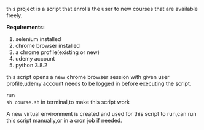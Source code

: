 this project is a script that enrolls the user to new courses that are available freely.

**Requirements:**
1. selenium installed
2. chrome browser installed
3. a chrome profile(existing or new)
4. udemy account
5. python 3.8.2

this script opens a new chrome browser session with given user profile,udemy account needs to be logged in before executing the script.	

run 		
`sh course.sh`	in terminal,to make this script work


A new virtual environment is created and used for this script to run,can run this script manually,or in a cron job if needed.
